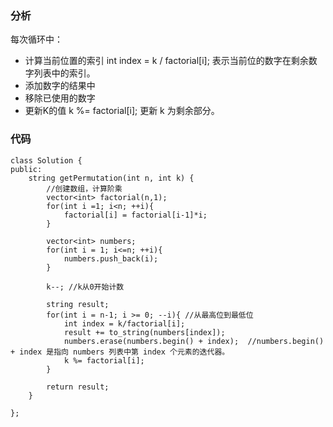 ### 分析
每次循环中：
- 计算当前位置的索引
int index = k / factorial[i]; 表示当前位的数字在剩余数字列表中的索引。
- 添加数字的结果中
- 移除已使用的数字
- 更新K的值
k %= factorial[i]; 更新 k 为剩余部分。
### 代码

```
class Solution {
public:
    string getPermutation(int n, int k) {
        //创建数组，计算阶乘
        vector<int> factorial(n,1);
        for(int i =1; i<n; ++i){
            factorial[i] = factorial[i-1]*i;
        }

        vector<int> numbers;
        for(int i = 1; i<=n; ++i){
            numbers.push_back(i);
        }

        k--; //k从0开始计数
        
        string result;
        for(int i = n-1; i >= 0; --i){ //从最高位到最低位
            int index = k/factorial[i];
            result += to_string(numbers[index]);
            numbers.erase(numbers.begin() + index);  //numbers.begin() + index 是指向 numbers 列表中第 index 个元素的迭代器。
            k %= factorial[i];
        }

        return result;
    }

};
```